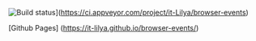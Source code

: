 ![Build status](https://ci.appveyor.com/api/projects/status/iqcx8ucr7tc76l4r?svg=true)](https://ci.appveyor.com/project/it-Lilya/browser-events)

[Github Pages] (https://it-lilya.github.io/browser-events/)